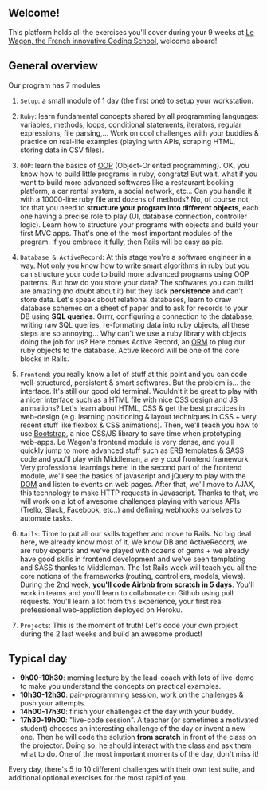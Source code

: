 ## Welcome!

This platform holds all the exercises you'll cover during your 9 weeks at [Le Wagon, the French innovative Coding School](http://www.lewagon.org/en), welcome aboard!

## General overview

Our program has 7 modules

1. `Setup`: a small module of 1 day (the first one) to setup your workstation.

2. `Ruby`: learn fundamental concepts shared by all programming languages: variables, methods, loops, conditional statements, iterators, regular expressions,  file parsing,... Work on cool challenges with your buddies & practice on real-life examples (playing with APIs, scraping HTML, storing data in CSV files).

3. `OOP`: learn the basics of [OOP](https://en.wikipedia.org/wiki/Object-oriented_programming) (Object-Oriented programming). OK, you know how to build little programs in ruby, congratz! But wait, what if you want to build more advanced softwares like a restaurant booking platform, a car rental system, a social network, etc... Can you handle it with a 10000-line ruby file and dozens of methods? No, of course not, for that you need to **structure your program into different objects**, each one having a precise role to play (UI, database connection, controller logic). Learn how to structure your programs with objects and build your first MVC apps. That's one of the most important modules of the program. If you embrace it fully, then Rails will be easy as pie.


4. `Database & ActiveRecord`: At this stage you're a software engineer in a way. Not only you know how to write smart algorithms in ruby but you can structure your code to build more advanced programs using OOP patterns. But how do you store your data? The softwares you can build are amazing (no doubt about it) but they lack **persistence** and can't store data. Let's speak about relational databases, learn to draw database schemes on a sheet of paper and to ask for records to your DB using **SQL queries**. Grrrr, configuring a connection to the database, writing raw SQL queries, re-formating data into ruby objects, all these steps are so annoying... Why can't we use a ruby library with objects doing the job for us? Here comes Active Record, an [ORM](https://en.wikipedia.org/wiki/Object-relational_mapping) to plug our ruby objects to the database. Active Record will be one of the core blocks in Rails.


5. `Frontend`: you really know a lot of stuff at this point and you can code well-structured, persistent & smart softwares. But the problem is... the interface. It's still our good old terminal. Wouldn't it be great to play with a nicer interface such as a HTML file with nice CSS design and JS animations? Let's learn about HTML, CSS & get the best practices in web-design (e.g. learning positioning & layout techniques in CSS + very recent stuff like flexbox & CSS animations). Then, we'll teach you how to use [Bootstrap](http://getbootstrap.com/), a nice CSS/JS library to save time when prototyping web-apps. Le Wagon's frontend module is very dense, and you'll quickly jump to more advanced stuff such as ERB templates & SASS code and you'll play with Middleman, a very cool frontend framework. Very professional learnings here! In the second part of the frontend module, we'll see the basics of javascript and jQuery to play with the [DOM](https://en.wikipedia.org/wiki/Document_Object_Model) and listen to events on web pages. After that, we'll move to AJAX, this technology to make HTTP requests in Javascript. Thanks to that, we will work on a lot of awesome challenges playing with various APIs (Trello, Slack, Facebook, etc..) and defining webhooks ourselves to automate tasks.

6. `Rails`: Time to put all our skills together and move to Rails. No big deal here, we already know most of it. We know DB and ActiveRecord, we are ruby experts and we've played with dozens of gems + we already have good skills in frontend development and we've seen templating and SASS thanks to Middleman. The 1st Rails week will teach you all the core notions of the frameworks (routing, controllers, models, views). During the 2nd week, **you'll code Airbnb from scratch in 5 days**. You'll work in teams and you'll learn to collaborate on Github using pull requests. You'll learn a lot from this experience, your first real professional web-appliction deployed on Heroku.

7. `Projects`: This is the moment of truth! Let's code your own project during the 2 last weeks and build an awesome product!


## Typical day

- **9h00-10h30**: morning lecture by the lead-coach with lots of live-demo to make you understand the concepts on practical examples.
- **10h30-12h30**: pair-programming session, work on the challenges & push your attempts.
- **14h00-17h30**: finish your challenges of the day with your buddy.
-  **17h30-19h00**: "live-code session". A teacher (or sometimes a motivated student) chooses an interesting challenge of the day or invent a new one. Then he will code the solution **from scratch** in front of the class on the projector. Doing so, he should interact with the class and ask them what to do. One of the most important moments of the day, don't miss it!

Every day, there's 5 to 10 different challenges with their own test suite, and additional optional exercises for the most rapid of you.

